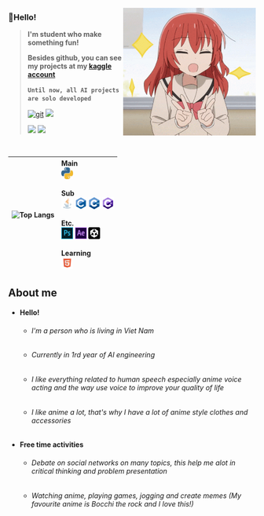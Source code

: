 <!-- 짤 -->
<img align = "right" src = "imgs/kita.gif" width = "270"></img>




### 👋Hello!

> <b> I'm student who make something fun!
> 
> Besides github, you can see my projects at my <a href="https://www.kaggle.com/tanteio">kaggle account</a>
> 
> ```Until now, all AI projects are solo developed``` </b>
>  
> 
> <a href="https://github.com/A9Coed66"><img alt="git" src ="https://img.shields.io/badge/A9Coed66-white.svg?style=for-the-badge&logo=github&logoColor=181717"/></a>
> <img src ="https://img.shields.io/badge/coed66-5865F2.svg?&style=for-the-badge&logo=Discord&logoColor=white"/></a> 
> 
> <a href="https://www.facebook.com/le.tuannnnnnnnnnnnnnnnnnnnnnnnnnnnnnnnnnnnnnnnnnnn/"><img src ="https://img.shields.io/badge/Le%20Tuan-blue?style=for-the-badge&logo=facebook&logoColor=white"/></a>
> <a href="https://www.kaggle.com/tanteio/"><img src ="https://img.shields.io/badge/Tan%20Teio-20BEFF?style=for-the-badge&logo=kaggle&logoColor=white"/></a>
</a> 



</br>
<div align = "left">


|<div align = "center"> ![Top Langs](https://github-readme-stats.vercel.app/api/top-langs/?username=A9Coed66&layout=compact&theme=github_dark&hide_border=true&count_private=true&langs_count=10&hide=Yacc,Nsis,aidl) </div>|<div align = "left">      Main</br>           <code><a href = "https://en.wikipedia.org/wiki/Python_(programming_language)"><img height = "24px" src = "imgs/python.png"></a></code>       </br></br>Sub</br>      <code><a href = "https://en.wikipedia.org/wiki/Java_(programming_language)"><img height = "24px" src = "imgs/java.png"></a></code>     <code><a href = "https://en.wikipedia.org/wiki/C_(programming_language)"><img height = "24px" src = "imgs/c.png"></a></code>       <code><a href = "https://en.wikipedia.org/wiki/C%2B%2B"><img height = "24px" src = "imgs/cpp.png"></a></code>     <code><a href = "https://en.wikipedia.org/wiki/C_Sharp_(programming_language)"><img height = "24px" src = "imgs/C_sharp.png"></a></code>     </br></br>Etc.</br>     <code><a href = "https://en.wikipedia.org/wiki/Adobe_Photoshop"><img height = "24px" src = "imgs/photoshop.png"></a></code>   <code><a href = "https://en.wikipedia.org/wiki/Adobe_After_Effects"><img height = "24px" src = "imgs/aftereffects.png"></a></code>      <code><a href = "https://en.wikipedia.org/wiki/Unity_(game_engine)"><img height = "24px" src = "imgs/unity.png"></a></code>      </br></br>Learning</br>     <code><a href = "https://en.wikipedia.org/wiki/HTML"><img height = "24px" src = "imgs/html.png"></a></code>               </div>|
|--|--|


</div>





</div>
<!-- </br> -->

## About me

* #### Hello!
  * ###### I'm a person who is living in Viet Nam
  * ###### Currently in 1rd year of AI engineering
  * ###### I like everything related to human speech especially anime voice acting and the way use voice to improve your quality of life
  * ###### I like anime a lot, that's why I have a lot of anime style clothes and accessories

* #### Free time activities
  * ###### Debate on social networks on many topics, this help me alot in critical thinking and problem presentation
  * ###### Watching anime, playing games, jogging and create memes (My favourite anime is Bocchi the rock and I love this!)
